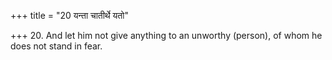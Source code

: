 +++
title = "20 यन्ता चातीर्थे यतो"

+++
20. And let him not give anything to an unworthy (person), of whom he does not stand in fear.
